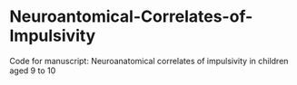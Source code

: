 # Neuroantomical-Correlates-of-Impulsivity
Code for manuscript: Neuroanatomical correlates of impulsivity in children aged 9 to 10
